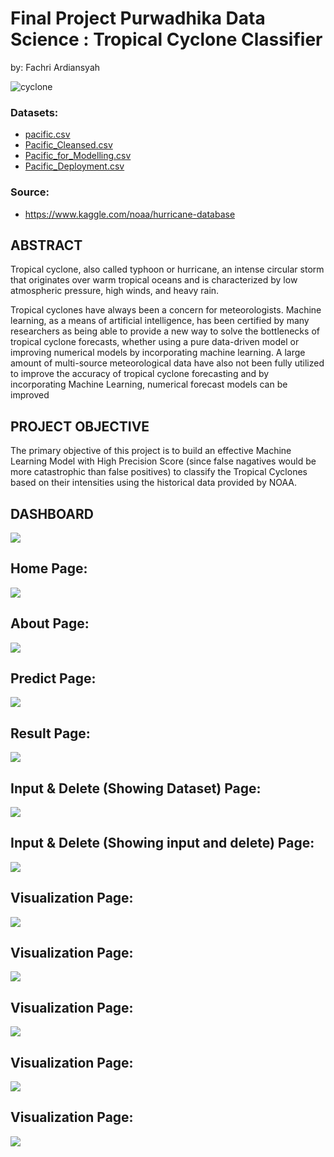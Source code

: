 # Final Project Purwadhika Data Science : Tropical Cyclone Classifier

by: Fachri Ardiansyah

![cyclone](https://upload.wikimedia.org/wikipedia/commons/0/04/Hurricane_Isabel_from_ISS.jpg)

### Datasets: 
* [pacific.csv](https://www.kaggle.com/noaa/hurricane-database)
* [Pacific_Cleansed.csv](https://github.com/fachri92/Final_Project_Tropical_Cyclone_Classifier/blob/main/Pacific_Cleansed.csv)
* [Pacific_for_Modelling.csv](https://github.com/fachri92/Final_Project_Tropical_Cyclone_Classifier/blob/main/Pacific_for_Modelling.csv)
* [Pacific_Deployment.csv](https://github.com/fachri92/Final_Project_Tropical_Cyclone_Classifier/blob/main/Pacific_Deployment.csv)
          
### Source:
*  https://www.kaggle.com/noaa/hurricane-database



ABSTRACT
---

Tropical cyclone, also called typhoon or hurricane, an intense circular storm that originates over warm tropical oceans and is characterized by low atmospheric pressure, high winds, and heavy rain.

Tropical cyclones have always been a concern for meteorologists. Machine learning, as a means of artificial intelligence, has been certified by many researchers as being able to provide a new way to solve the bottlenecks of tropical cyclone forecasts, whether using a pure data-driven model or improving numerical models by incorporating machine learning. A large amount of multi-source meteorological data have also not been fully utilized to improve the accuracy of tropical cyclone forecasting and by incorporating Machine Learning, numerical forecast models can be improved

PROJECT OBJECTIVE
---
The primary objective of this project is to build an effective Machine Learning Model with High Precision Score (since false nagatives would be more catastrophic than false positives) to classify the Tropical Cyclones based on their intensities using the historical data provided by NOAA.

DASHBOARD
---
![](https://github.com/fachri92/Final_Project_Tropical_Cyclone_Classifier/blob/main/Interface/Slide%2015.png)

## Home Page:
![](https://github.com/fachri92/Final_Project_Tropical_Cyclone_Classifier/blob/main/Interface/Slide%2016.png)

## About Page:
![](https://github.com/fachri92/Final_Project_Tropical_Cyclone_Classifier/blob/main/Interface/Slide%2026.png)

## Predict Page:
![](https://github.com/fachri92/Final_Project_Tropical_Cyclone_Classifier/blob/main/Interface/Slide%2017.png)

## Result Page:
![](https://github.com/fachri92/Final_Project_Tropical_Cyclone_Classifier/blob/main/Interface/Slide%2018.png)

## Input & Delete (Showing Dataset) Page:
![](https://github.com/fachri92/Final_Project_Tropical_Cyclone_Classifier/blob/main/Interface/Slide%2019.png)

## Input & Delete (Showing input and delete) Page:
![](https://github.com/fachri92/Final_Project_Tropical_Cyclone_Classifier/blob/main/Interface/Slide%2020.png)

## Visualization Page:
![](https://github.com/fachri92/Final_Project_Tropical_Cyclone_Classifier/blob/main/Interface/Slide%2021.png)

## Visualization Page:
![](https://github.com/fachri92/Final_Project_Tropical_Cyclone_Classifier/blob/main/Interface/Slide%2022.png)

## Visualization Page:
![](https://github.com/fachri92/Final_Project_Tropical_Cyclone_Classifier/blob/main/Interface/Slide%2023.png)

## Visualization Page:
![](https://github.com/fachri92/Final_Project_Tropical_Cyclone_Classifier/blob/main/Interface/Slide%2024.png)

## Visualization Page:
![](https://github.com/fachri92/Final_Project_Tropical_Cyclone_Classifier/blob/main/Interface/Slide%2025.png)








